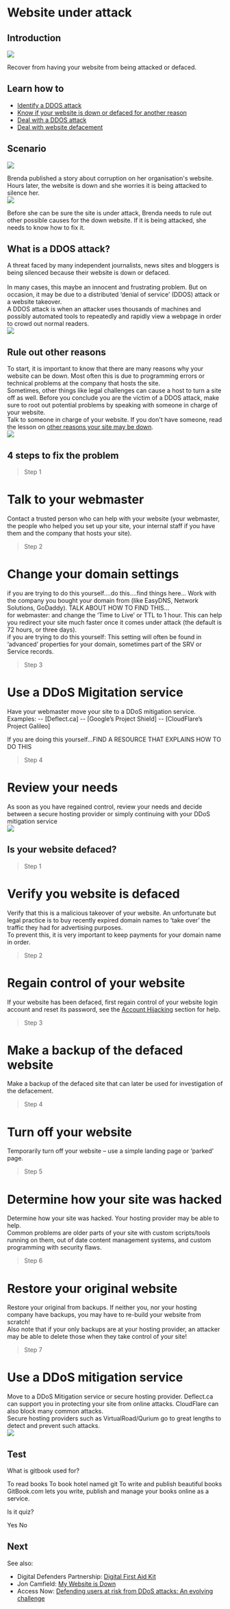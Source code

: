 # Website under attack
## Introduction
![](unit.png)

Recover from having your website from being attacked or defaced.


## Learn how to
- [Identify a DDOS attack](en/topics/practice-1-emergencies/5-ddos/3-1-learn.md)
- [Know if your website is down or defaced for another reason](en/topics/practice-1-emergencies/5-ddos/3-2-learn.md)
- [Deal with a DDOS attack](en/topics/practice-1-emergencies/5-ddos/3-4-learn.md)
- [Deal with website defacement](en/topics/practice-1-emergencies/5-ddos/3-5-learn.md)


## Scenario
![](scenario.png)

Brenda published a story about corruption on her organisation's website. Hours later, the website is down and she worries it is being attacked to silence her.
<br>
![](scenario.png)

Before she can be sure the site is under attack, Brenda needs to rule out other possible causes for the down website. If it is being attacked, she needs to know how to fix it.


## What is a DDOS attack?
A threat faced by many independent journalists, news sites and bloggers is being silenced because their website is down or defaced.  
<br>
In many cases, this maybe an innocent and frustrating problem. But on occasion, it may be due to a distributed ‘denial of service’ (DDOS) attack or a website takeover.
<br>
A DDOS attack is when an attacker uses thousands of machines and possibly automated tools to repeatedly and rapidly view a webpage in order to crowd out normal readers.
<br>
![](recap.png)


## Rule out other reasons
To start, it is important to know that there are many reasons why your website can be down. Most often this is due to programming errors or technical problems at the company that hosts the site.
<br>
Sometimes, other things like legal challenges can cause a host to turn a site off as well. Before you conclude you are the victim of a DDOS attack, make sure to root out potential problems by speaking with someone in charge of your website.
<br>
Talk to someone in charge of your website. If you don't have someone, read the lesson on [other reasons your site may be down](en/topics/understand-1-how-it-works/5-down-site/1-1-intro.md).
<br>
![](recap.png)


## 4 steps to fix the problem
> Step 1
# Talk to your webmaster

Contact a trusted person who can help with your website (your webmaster, the people who helped you set up your site, your internal staff if you have them and the company that hosts your site).
<br>
> Step 2
# Change your domain settings

if you are trying to do this yourself....do this....find things here...
Work with the company you bought your domain from (like EasyDNS, Network Solutions, GoDaddy). TALK ABOUT HOW TO FIND THIS...
<br>
for webmaster: and change the ‘Time to Live’ or TTL to 1 hour.
This can help you redirect your site much faster once it comes under attack (the default is 72 hours, or three days).
<br>
if you are trying to do this yourself: This setting will often be found in ‘advanced’ properties for your domain, sometimes part of the SRV or Service records.
<br>
> Step 3
# Use a DDoS Migitation service

Have your webmaster move your site to a DDoS mitigation service. Examples:
-- [Deflect.ca]
-- [Google’s Project Shield]
-- [CloudFlare’s Project Galileo]
<br>

If you are doing this yourself...FIND A RESOURCE THAT EXPLAINS HOW TO DO THIS
> Step 4
# Review your needs

As soon as you have regained control, review your needs and decide between a secure hosting provider or simply continuing with your DDoS mitigation service
<br>
![](recap.png)


## Is your website defaced?
> Step 1
# Verify you website is defaced

 Verify that this is a malicious takeover of your website. An unfortunate but legal practice is to buy recently expired domain names to ‘take over’ the traffic they had for advertising purposes.
<br>
To prevent this, it is very important to keep payments for your domain name in order.
<br>
> Step 2
# Regain control of your website

If your website has been defaced, first regain control of your website login account and reset its password, see the [Account Hijacking](en/topics/practice-1-emergencies/2-account-hijacked/1-1-intro.md) section for help.
<br>
> Step 3
# Make a backup of the defaced website

Make a backup of the defaced site that can later be used for investigation of the defacement.
<br>
> Step 4
# Turn off your website

Temporarily turn off your website – use a simple landing page or ‘parked’ page.
<br>
> Step 5
# Determine how your site was hacked

Determine how your site was hacked. Your hosting provider may be able to help.
<br>
Common problems are older parts of your site with custom scripts/tools running on them, out of date content management systems, and custom programming with security flaws.
<br>
> Step 6
# Restore your original website

Restore your original from backups. If neither you, nor your hosting company have backups, you may have to re-build your website from scratch!
<br>
Also note that if your only backups are at your hosting provider, an attacker may be able to delete those when they take control of your site!
<br>
> Step 7
# Use a DDoS mitigation service

Move to a DDoS Mitigation service or secure hosting provider. Deflect.ca can support you in protecting your site from online attacks. CloudFlare can also block many common attacks.
<br>
Secure hosting providers such as VirtualRoad/Qurium go to great lengths to detect and prevent such attacks.
<br>
![](recap.png)


## Test
<quiz name="Gitbook Quiz">
    <question multiple>
        <p>What is gitbook used for?</p>
        <answer correct>To read books</answer>
        <answer>To book hotel named git</answer>
        <answer correct>To write and publish beautiful books</answer>
        <explanation>GitBook.com lets you write, publish and manage your books online as a service.</explanation>
    </question>
    <question>
        <p>Is it quiz?</p>
        <answer correct>Yes</answer>
        <answer>No</answer>
    </question>
</quiz>

## Next
 See also:
* Digital Defenders Partnership: [Digital First Aid Kit](https://www.digitaldefenders.org/digitalfirstaid/)
* Jon Camfield: [My Website is Down](https://github.com/joncamfield/MyWebsiteIsDown)
* Access Now: [Defending users at risk from DDoS attacks: An evolving challenge](https://www.accessnow.org/defending-users-at-risk-from-ddos-attacks-an-evolving-challenge/)


